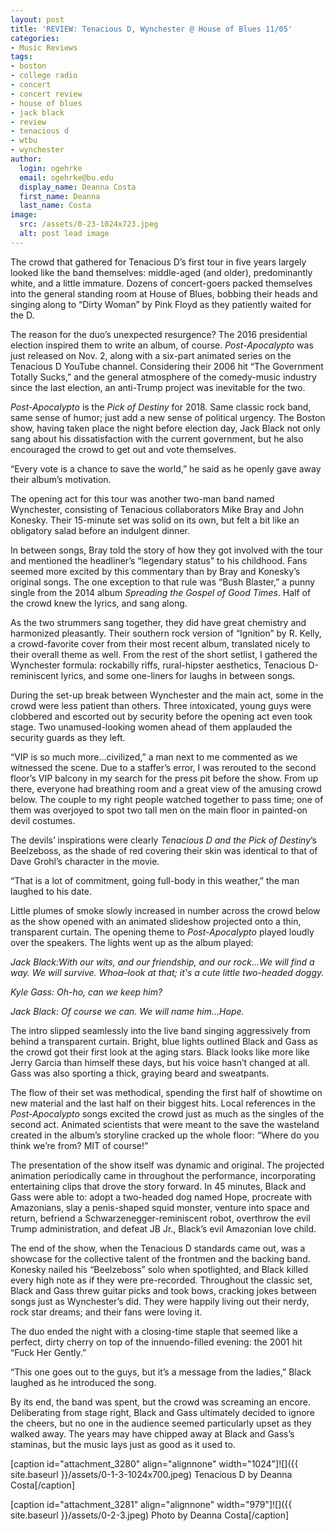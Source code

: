 ```yaml
---
layout: post
title: 'REVIEW: Tenacious D, Wynchester @ House of Blues 11/05'
categories:
- Music Reviews
tags:
- boston
- college radio
- concert
- concert review
- house of blues
- jack black
- review
- tenacious d
- wtbu
- wynchester
author:
  login: ogehrke
  email: ogehrke@bu.edu
  display_name: Deanna Costa
  first_name: Deanna
  last_name: Costa
image:
  src: /assets/0-23-1024x723.jpeg
  alt: post lead image
---
```

The crowd that gathered for Tenacious D’s first tour in five years largely looked like the band themselves: middle-aged (and older), predominantly white, and a little immature. Dozens of concert-goers packed themselves into the general standing room at House of Blues, bobbing their heads and singing along to “Dirty Woman” by Pink Floyd as they patiently waited for the D.

The reason for the duo’s unexpected resurgence? The 2016 presidential election inspired them to write an album, of course. _Post-Apocalypto_ was just released on Nov. 2, along with a six-part animated series on the Tenacious D YouTube channel. Considering their 2006 hit “The Government Totally Sucks,” and the general atmosphere of the comedy-music industry since the last election, an anti-Trump project was inevitable for the two.

_Post-Apocalypto_ is the _Pick of Destiny_ for 2018. Same classic rock band, same sense of humor; just add a new sense of political urgency. The Boston show, having taken place the night before election day, Jack Black not only sang about his dissatisfaction with the current government, but he also encouraged the crowd to get out and vote themselves.

“Every vote is a chance to save the world,” he said as he openly gave away their album’s motivation.

The opening act for this tour was another two-man band named Wynchester, consisting of Tenacious collaborators Mike Bray and John Konesky. Their 15-minute set was solid on its own, but felt a bit like an obligatory salad before an indulgent dinner.

In between songs, Bray told the story of how they got involved with the tour and mentioned the headliner’s “legendary status” to his childhood. Fans seemed more excited by this commentary than by Bray and Konesky’s original songs. The one exception to that rule was “Bush Blaster,” a punny single from the 2014 album _Spreading the Gospel of Good Times_. Half of the crowd knew the lyrics, and sang along.

As the two strummers sang together, they did have great chemistry and harmonized pleasantly. Their southern rock version of “Ignition” by R. Kelly, a crowd-favorite cover from their most recent album, translated nicely to their overall theme as well. From the rest of the short setlist, I gathered the Wynchester formula: rockabilly riffs, rural-hipster aesthetics, Tenacious D-reminiscent lyrics, and some one-liners for laughs in between songs.

During the set-up break between Wynchester and the main act, some in the crowd were less patient than others. Three intoxicated, young guys were clobbered and escorted out by security before the opening act even took stage. Two unamused-looking women ahead of them applauded the security guards as they left.

“VIP is so much more…civilized,” a man next to me commented as we witnessed the scene. Due to a staffer’s error, I was rerouted to the second floor’s VIP balcony in my search for the press pit before the show. From up there, everyone had breathing room and a great view of the amusing crowd below. The couple to my right people watched together to pass time; one of them was overjoyed to spot two tall men on the main floor in painted-on devil costumes.

The devils’ inspirations were clearly _Tenacious D and the Pick of Destiny_’s Beelzeboss, as the shade of red covering their skin was identical to that of Dave Grohl’s character in the movie.

“That is a lot of commitment, going full-body in this weather,” the man laughed to his date.

Little plumes of smoke slowly increased in number across the crowd below as the show opened with an animated slideshow projected onto a thin, transparent curtain. The opening theme to _Post-Apocalypto_ played loudly over the speakers. The lights went up as the album played:

_Jack Black:With our wits, and our friendship, and our rock...We will find a way. We will survive. Whoa–look at that; it's a cute little two-headed doggy._

_Kyle Gass: Oh-ho, can we keep him?_

_Jack Black: Of course we can. We will name him…Hope._

The intro slipped seamlessly into the live band singing aggressively from behind a transparent curtain. Bright, blue lights outlined Black and Gass as the crowd got their first look at the aging stars. Black looks like more like Jerry Garcia than himself these days, but his voice hasn’t changed at all. Gass was also sporting a thick, graying beard and sweatpants.

The flow of their set was methodical, spending the first half of showtime on new material and the last half on their biggest hits. Local references in the _Post-Apocalypto_ songs excited the crowd just as much as the singles of the second act. Animated scientists that were meant to the save the wasteland created in the album’s storyline cracked up the whole floor: “Where do you think we’re from? MIT of course!”

The presentation of the show itself was dynamic and original. The projected animation periodically came in throughout the performance, incorporating entertaining clips that drove the story forward. In 45 minutes, Black and Gass were able to: adopt a two-headed dog named Hope, procreate with Amazonians, slay a penis-shaped squid monster, venture into space and return, befriend a Schwarzenegger-reminiscent robot, overthrow the evil Trump administration, and defeat JB Jr., Black’s evil Amazonian love child.

The end of the show, when the Tenacious D standards came out, was a showcase for the collective talent of the frontmen and the backing band. Konesky nailed his “Beelzeboss” solo when spotlighted, and Black killed every high note as if they were pre-recorded. Throughout the classic set, Black and Gass threw guitar picks and took bows, cracking jokes between songs just as Wynchester’s did. They were happily living out their nerdy, rock star dreams; and their fans were loving it.

The duo ended the night with a closing-time staple that seemed like a perfect, dirty cherry on top of the innuendo-filled evening: the 2001 hit “Fuck Her Gently.”

“This one goes out to the guys, but it’s a message from the ladies,” Black laughed as he introduced the song.

By its end, the band was spent, but the crowd was screaming an encore. Deliberating from stage right, Black and Gass ultimately decided to ignore the cheers, but no one in the audience seemed particularly upset as they walked away. The years may have chipped away at Black and Gass’s staminas, but the music lays just as good as it used to.

\[caption id="attachment\_3280" align="alignnone" width="1024"\]![]({{ site.baseurl }}/assets/0-1-3-1024x700.jpeg) Tenacious D by Deanna Costa\[/caption\]

\[caption id="attachment\_3281" align="alignnone" width="979"\]![]({{ site.baseurl }}/assets/0-2-3.jpeg) Photo by Deanna Costa\[/caption\]